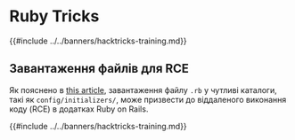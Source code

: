 # Ruby Tricks

{{#include ../../banners/hacktricks-training.md}}

## Завантаження файлів для RCE

Як пояснено в [this article](https://www.offsec.com/blog/cve-2024-46986/), завантаження файлу `.rb` у чутливі каталоги, такі як `config/initializers/`, може призвести до віддаленого виконання коду (RCE) в додатках Ruby on Rails.

{{#include ../../banners/hacktricks-training.md}}
